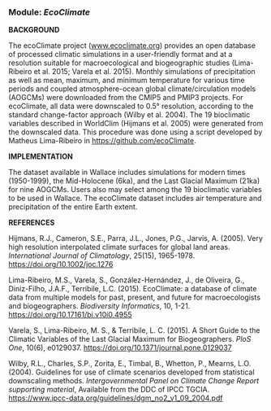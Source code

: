 ### **Module:** ***EcoClimate***

**BACKGROUND**

The ecoClimate project (<a href="www.ecoclimate.org" target="_blank">www.ecoclimate.org</a>) provides an open database of processed climatic simulations in a user-friendly format and at a resolution suitable for macroecological and biogeographic studies (Lima-Ribeiro et al. 2015; Varela et al. 2015). Monthly simulations of precipitation as well as mean, maximum, and minimum temperature for various time periods and coupled atmosphere-ocean global climate/circulation models (AOGCMs) were downloaded from the CMIP5 and PMIP3 projects. For ecoClimate, all data were downscaled to 0.5° resolution, according to the standard change-factor approach (Wilby et al. 2004). The 19 bioclimatic variables described in WorldClim (Hijmans et al. 2005) were generated from the downscaled data. This procedure was done using a script developed by Matheus Lima-Ribeiro in <a href="https://github.com/ecoClimate" target="_blank">https://github.com/ecoClimate</a>.

**IMPLEMENTATION**

The dataset available in Wallace includes simulations for modern times (1950-1999), the Mid-Holocene (6ka), and the Last Glacial Maximum (21ka) for nine AOGCMs. Users also may select among the 19 bioclimatic variables to be used in Wallace. The ecoClimate dataset includes air temperature and precipitation of the entire Earth extent.

**REFERENCES**

Hijmans, R.J., Cameron, S.E., Parra, J.L., Jones, P.G., Jarvis, A. (2005). Very high resolution interpolated climate surfaces for global land areas. *International Journal of Climatology*, 25(15),  1965-1978. <a href="https://doi.org/10.1002/joc.1276" target="_blank">https://doi.org/10.1002/joc.1276</a> 

Lima-Ribeiro, M.S., Varela, S., González-Hernández, J., de Oliveira, G., Diniz-Filho, J.A.F., Terribile, L.C. (2015). EcoClimate: a database of climate data from multiple models for past, present, and future for macroecologists and biogeographers. *Biodiversity Informatics*, 10, 1-21. <a href="https://doi.org/10.17161/bi.v10i0.4955" target="_blank">https://doi.org/10.17161/bi.v10i0.4955</a> 

Varela, S., Lima-Ribeiro, M. S., & Terribile, L. C. (2015). A Short Guide to the Climatic Variables of the Last Glacial Maximum for Biogeographers. *PloS One*, 10(6), e0129037. <a href="https://doi.org/10.1371/journal.pone.0129037" target="_blank">https://doi.org/10.1371/journal.pone.0129037</a> 

Wilby, R.L., Charles, S.P., Zorita, E., Timbal, B., Whetton, P., Mearns, L.O. (2004). Guidelines for use of climate scenarios developed from statistical downscaling methods. *Intergovernmental Panel on Climate Change Report supporting material*, Available from the DDC of IPCC TGCIA. <a href="https://www.ipcc-data.org/guidelines/dgm_no2_v1_09_2004.pdf" target="_blank">https://www.ipcc-data.org/guidelines/dgm_no2_v1_09_2004.pdf</a> 
